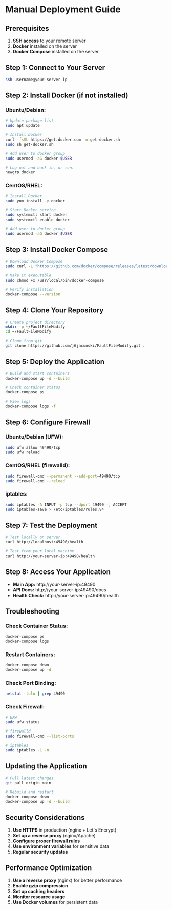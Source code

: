 # Manual Deployment Guide

## Prerequisites

1. **SSH access** to your remote server
2. **Docker** installed on the server
3. **Docker Compose** installed on the server

## Step 1: Connect to Your Server

```bash
ssh username@your-server-ip
```

## Step 2: Install Docker (if not installed)

### Ubuntu/Debian:
```bash
# Update package list
sudo apt update

# Install Docker
curl -fsSL https://get.docker.com -o get-docker.sh
sudo sh get-docker.sh

# Add user to docker group
sudo usermod -aG docker $USER

# Log out and back in, or run:
newgrp docker
```

### CentOS/RHEL:
```bash
# Install Docker
sudo yum install -y docker

# Start Docker service
sudo systemctl start docker
sudo systemctl enable docker

# Add user to docker group
sudo usermod -aG docker $USER
```

## Step 3: Install Docker Compose

```bash
# Download Docker Compose
sudo curl -L "https://github.com/docker/compose/releases/latest/download/docker-compose-$(uname -s)-$(uname -m)" -o /usr/local/bin/docker-compose

# Make it executable
sudo chmod +x /usr/local/bin/docker-compose

# Verify installation
docker-compose --version
```

## Step 4: Clone Your Repository

```bash
# Create project directory
mkdir -p ~/FaultFileModify
cd ~/FaultFileModify

# Clone from git
git clone https://github.com/j6jacunski/FaultFileModify.git .
```

## Step 5: Deploy the Application

```bash
# Build and start containers
docker-compose up -d --build

# Check container status
docker-compose ps

# View logs
docker-compose logs -f
```

## Step 6: Configure Firewall

### Ubuntu/Debian (UFW):
```bash
sudo ufw allow 49490/tcp
sudo ufw reload
```

### CentOS/RHEL (firewalld):
```bash
sudo firewall-cmd --permanent --add-port=49490/tcp
sudo firewall-cmd --reload
```

### iptables:
```bash
sudo iptables -A INPUT -p tcp --dport 49490 -j ACCEPT
sudo iptables-save > /etc/iptables/rules.v4
```

## Step 7: Test the Deployment

```bash
# Test locally on server
curl http://localhost:49490/health

# Test from your local machine
curl http://your-server-ip:49490/health
```

## Step 8: Access Your Application

- **Main App:** http://your-server-ip:49490
- **API Docs:** http://your-server-ip:49490/docs
- **Health Check:** http://your-server-ip:49490/health

## Troubleshooting

### Check Container Status:
```bash
docker-compose ps
docker-compose logs
```

### Restart Containers:
```bash
docker-compose down
docker-compose up -d
```

### Check Port Binding:
```bash
netstat -tuln | grep 49490
```

### Check Firewall:
```bash
# UFW
sudo ufw status

# firewalld
sudo firewall-cmd --list-ports

# iptables
sudo iptables -L -n
```

## Updating the Application

```bash
# Pull latest changes
git pull origin main

# Rebuild and restart
docker-compose down
docker-compose up -d --build
```

## Security Considerations

1. **Use HTTPS** in production (nginx + Let's Encrypt)
2. **Set up a reverse proxy** (nginx/Apache)
3. **Configure proper firewall rules**
4. **Use environment variables** for sensitive data
5. **Regular security updates**

## Performance Optimization

1. **Use a reverse proxy** (nginx) for better performance
2. **Enable gzip compression**
3. **Set up caching headers**
4. **Monitor resource usage**
5. **Use Docker volumes** for persistent data
